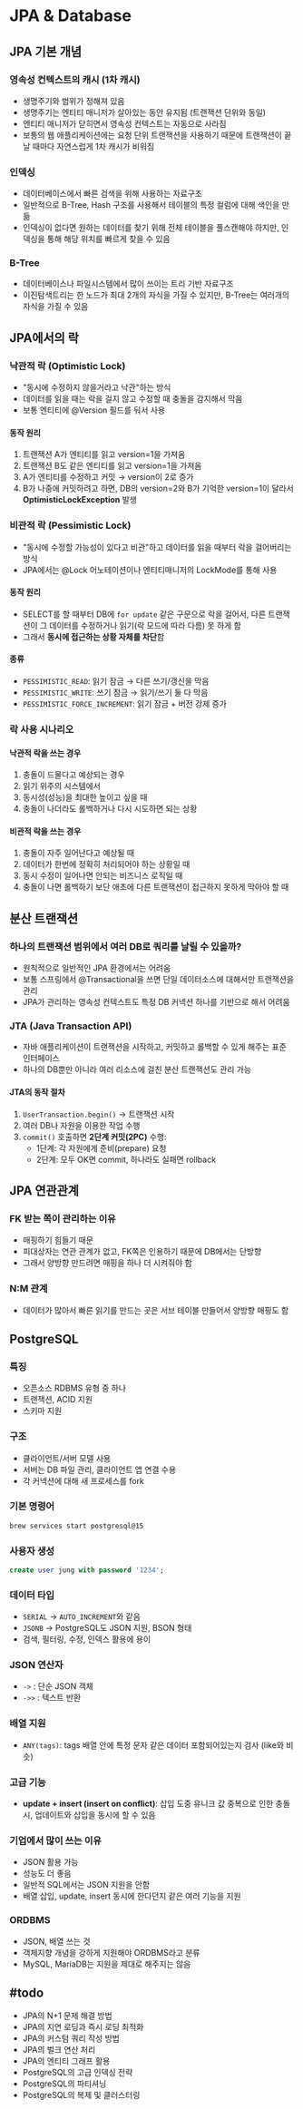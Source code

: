 # JPA & Database

## JPA 기본 개념

### 영속성 컨텍스트의 캐시 (1차 캐시)
- 생명주기와 범위가 정해져 있음
- 생명주기는 엔티티 매니저가 살아있는 동안 유지됨 (트랜잭션 단위와 동일)
- 엔티티 매니저가 닫히면서 영속성 컨텍스트는 자동으로 사라짐
- 보통의 웹 애플리케이션에는 요청 단위 트랜잭션을 사용하기 때문에 트랜잭션이 끝날 때마다 자연스럽게 1차 캐시가 비워짐

### 인덱싱
- 데이터베이스에서 빠른 검색을 위해 사용하는 자료구조
- 일반적으로 B-Tree, Hash 구조를 사용해서 테이블의 특정 컬럼에 대해 색인을 만듦
- 인덱싱이 없다면 원하는 데이터를 찾기 위해 전체 테이블을 풀스캔해야 하지만, 인덱싱을 통해 해당 위치를 빠르게 찾을 수 있음

### B-Tree
- 데이터베이스나 파일시스템에서 많이 쓰이는 트리 기반 자료구조
- 이진탐색트리는 한 노드가 최대 2개의 자식을 가질 수 있지만, B-Tree는 여러개의 자식을 가질 수 있음

## JPA에서의 락

### 낙관적 락 (Optimistic Lock)
- "동시에 수정하지 않을거라고 낙관"하는 방식
- 데이터를 읽을 때는 락을 걸지 않고 수정할 때 충돌을 감지해서 막음
- 보통 엔티티에 @Version 필드를 둬서 사용

#### 동작 원리
1. 트랜잭션 A가 엔티티를 읽고 version=1을 가져옴
2. 트랜잭션 B도 같은 엔티티를 읽고 version=1을 가져옴
3. A가 엔티티를 수정하고 커밋 → version이 2로 증가
4. B가 나중에 커밋하려고 하면, DB의 version=2와 B가 기억한 version=1이 달라서 **OptimisticLockException** 발생

### 비관적 락 (Pessimistic Lock)
- "동시에 수정할 가능성이 있다고 비관"하고 데이터를 읽을 때부터 락을 걸어버리는 방식
- JPA에서는 @Lock 어노테이션이나 엔티티매니저의 LockMode를 통해 사용

#### 동작 원리
- SELECT를 할 때부터 DB에 `for update` 같은 구문으로 락을 걸어서, 다른 트랜잭션이 그 데이터를 수정하거나 읽기(락 모드에 따라 다름) 못 하게 함
- 그래서 **동시에 접근하는 상황 자체를 차단**함

#### 종류
- `PESSIMISTIC_READ`: 읽기 잠금 → 다른 쓰기/갱신을 막음
- `PESSIMISTIC_WRITE`: 쓰기 잠금 → 읽기/쓰기 둘 다 막음
- `PESSIMISTIC_FORCE_INCREMENT`: 읽기 잠금 + 버전 강제 증가

### 락 사용 시나리오

#### 낙관적 락을 쓰는 경우
1. 충돌이 드물다고 예상되는 경우
2. 읽기 위주의 시스템에서
3. 동시성(성능)을 최대한 높이고 싶을 때
4. 충돌이 나더라도 롤백하거나 다시 시도하면 되는 상황

#### 비관적 락을 쓰는 경우
1. 충돌이 자주 일어난다고 예상될 때
2. 데이터가 한번에 정확히 처리되어야 하는 상황일 때
3. 동시 수정이 일어나면 안되는 비즈니스 로직일 때
4. 충돌이 나면 롤백하기 보단 애초에 다른 트랜잭션이 접근하지 못하게 막아야 할 때

## 분산 트랜잭션

### 하나의 트랜잭션 범위에서 여러 DB로 쿼리를 날릴 수 있을까?
- 원칙적으로 일반적인 JPA 환경에서는 어려움
- 보통 스프링에서 @Transactional을 쓰면 단일 데이터소스에 대해서만 트랜잭션을 관리
- JPA가 관리하는 영속성 컨텍스트도 특정 DB 커넥션 하나를 기반으로 해서 어려움

### JTA (Java Transaction API)
- 자바 애플리케이션이 트랜잭션을 시작하고, 커밋하고 롤백할 수 있게 해주는 표준 인터페이스
- 하나의 DB뿐만 아니라 여러 리소스에 걸친 분산 트랜잭션도 관리 가능

#### JTA의 동작 절차
1. `UserTransaction.begin()` → 트랜잭션 시작
2. 여러 DB나 자원을 이용한 작업 수행
3. `commit()` 호출하면 **2단계 커밋(2PC)** 수행:
   - 1단계: 각 자원에게 준비(prepare) 요청
   - 2단계: 모두 OK면 commit, 하나라도 실패면 rollback

## JPA 연관관계

### FK 받는 쪽이 관리하는 이유
- 매핑하기 힘들기 때문
- 피대상자는 연관 관계가 없고, FK쪽은 인용하기 때문에 DB에서는 단방향
- 그래서 양방향 만드려면 매핑을 하나 더 시켜줘야 함

### N:M 관계
- 데이터가 많아서 빠른 읽기를 만드는 곳은 서브 테이블 만들어서 양방향 매핑도 함

## PostgreSQL

### 특징
- 오픈소스 RDBMS 유형 중 하나
- 트랜잭션, ACID 지원
- 스키마 지원

### 구조
- 클라이언트/서버 모델 사용
- 서버는 DB 파일 관리, 클라이언트 앱 연결 수용
- 각 커넥션에 대해 새 프로세스를 fork

### 기본 명령어
```bash
brew services start postgresql@15
```

### 사용자 생성
```sql
create user jung with password '1234';
```

### 데이터 타입
- `SERIAL` → `AUTO_INCREMENT`와 같음
- `JSONB` → PostgreSQL도 JSON 지원, BSON 형태
- 검색, 필터링, 수정, 인덱스 활용에 용이

### JSON 연산자
- `->` : 단순 JSON 객체
- `->>` : 텍스트 반환

### 배열 지원
- `ANY(tags)`: tags 배열 안에 특정 문자 같은 데이터 포함되어있는지 검사 (like와 비슷)

### 고급 기능
- **update + insert (insert on conflict)**: 삽입 도중 유니크 값 중복으로 인한 충돌 시, 업데이트와 삽입을 동시에 할 수 있음

### 기업에서 많이 쓰는 이유
- JSON 활용 가능
- 성능도 더 좋음
- 일반적 SQL에서는 JSON 지원을 안함
- 배열 삽입, update, insert 동시에 한다던지 같은 여러 기능을 지원

### ORDBMS
- JSON, 배열 쓰는 것
- 객체지향 개념을 강하게 지원해야 ORDBMS라고 분류
- MySQL, MariaDB는 지원을 제대로 해주지는 않음

## #todo
- JPA의 N+1 문제 해결 방법
- JPA의 지연 로딩과 즉시 로딩 최적화
- JPA의 커스텀 쿼리 작성 방법
- JPA의 벌크 연산 처리
- JPA의 엔티티 그래프 활용
- PostgreSQL의 고급 인덱싱 전략
- PostgreSQL의 파티셔닝
- PostgreSQL의 복제 및 클러스터링

